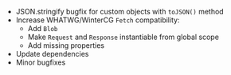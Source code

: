 * JSON.stringify bugfix for custom objects with `toJSON()` method
* Increase WHATWG/WinterCG `Fetch` compatibility:
  * Add `Blob`
  * Make `Request` and `Response` instantiable from global scope
  * Add missing properties
* Update dependencies
* Minor bugfixes